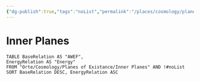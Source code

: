 ```yaml
---
{"dg-publish":true,"tags":"noList","permalink":"/places/cosmology/planes-of-existance/inner-planes/inner-planes/","dgHomeLink":true,"dgPassFrontmatter":true}
---
```


# Inner Planes
```dataview
TABLE BaseRelation AS "AWEF",
EnergyRelation AS "Energy"
FROM "Orte/Cosmology/Planes of Existance/Inner Planes" AND !#noList
SORT BaseRelation DESC, EnergyRelation ASC
```